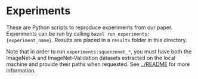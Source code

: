 # Experiments
These are Python scripts to reproduce experiments from our paper. Experiments
can be run by calling `bazel run experiments:{experiment_name}`. Results are
placed in a ``results`` folder in this directory.

Note that in order to run `experiments:squeezenet_*`, you must have both the
ImageNet-A and ImageNet-Validation datasets extracted on the local machine and
provide their paths when requested. See [../README](../README) for more
information.
